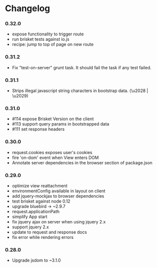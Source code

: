 Changelog
==========

### 0.32.0
- expose functionality to trigger route
- run brisket tests against io.js
- recipe: jump to top of page on new route

### 0.31.2

- Fix "test-on-server" grunt task. It should fail the task if any test failed.

### 0.31.1

- Strips illegal javascript string characters in bootstrap data. (\u2028 | \u2029)

### 0.31.0

- #114 expose Brisket Version on the client
- #113 support query params in bootstrapped data
- #111 set response headers

### 0.30.0

- request.cookies exposes user's cookies
- fire 'on-dom' event when View enters DOM
- Annotate server dependencies in the browser section of package.json

### 0.29.0

- optimize view reattachment
- environmentConfig available in layout on client
- add jquery-mockjax to browser dependencies
- test brisket against node 0.12
- upgrade bluebird -> ~2.9.7
- request.applicationPath
- simplify App start
- fix jquery ajax on server when using jquery 2.x
- support jquery 2.x
- update to request and response docs
- fix error while rendering errors


### 0.28.0

- Upgrade jsdom to ~3.1.0
